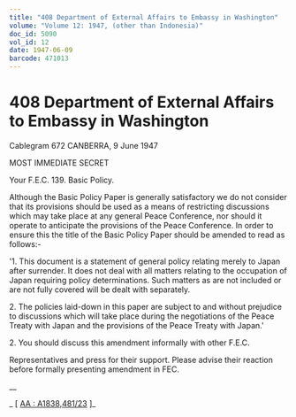 ```yaml
---
title: "408 Department of External Affairs to Embassy in Washington"
volume: "Volume 12: 1947, (other than Indonesia)"
doc_id: 5090
vol_id: 12
date: 1947-06-09
barcode: 471013
---
```


# 408 Department of External Affairs to Embassy in Washington

Cablegram 672 CANBERRA, 9 June 1947

MOST IMMEDIATE SECRET

Your F.E.C. 139. Basic Policy.

Although the Basic Policy Paper is generally satisfactory we do not consider that its provisions should be used as a means of restricting discussions which may take place at any general Peace Conference, nor should it operate to anticipate the provisions of the Peace Conference. In order to ensure this the title of the Basic Policy Paper should be amended to read as follows:-

'1. This document is a statement of general policy relating merely to Japan after surrender. It does not deal with all matters relating to the occupation of Japan requiring policy determinations. Such matters as are not included or are not fully covered will be dealt with separately.

2\. The policies laid-down in this paper are subject to and without prejudice to discussions which will take place during the negotiations of the Peace Treaty with Japan and the provisions of the Peace Treaty with Japan.'

2\. You should discuss this amendment informally with other F.E.C.

Representatives and press for their support. Please advise their reaction before formally presenting amendment in FEC.

__

_ [ [AA : A1838,481/23](http://www.naa.gov.au/cgi-bin/Search?O=I&Number=471013) ]_
